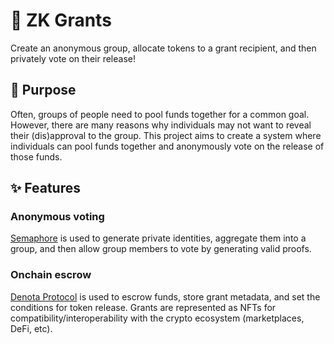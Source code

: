 # 💼 ZK Grants
Create an anonymous group, allocate tokens to a grant recipient, and then privately vote on their release!
## 🚀 Purpose
Often, groups of people need to pool funds together for a common goal. However, there are many reasons why individuals may not want to reveal their (dis)approval to the group. This project aims to create a system where individuals can pool funds together and anonymously vote on the release of those funds.
## ✨ Features
### Anonymous voting
[Semaphore](https://github.com/semaphore-protocol/semaphore/)
 is used to generate private identities, aggregate them into a group, and then allow group members to vote by generating valid proofs.

### Onchain escrow
[Denota Protocol](https://github.com/denotalabs/denota-protocol) is used to escrow funds, store grant metadata, and set the conditions for token release. Grants are represented as NFTs for compatibility/interoperability with the crypto ecosystem (marketplaces, DeFi, etc).
